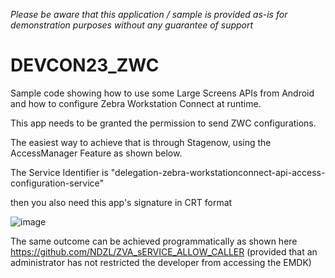 *Please be aware that this application / sample is provided as-is for demonstration purposes without any guarantee of support*

# DEVCON23_ZWC
Sample code showing how to use some Large Screens APIs from Android and how to configure Zebra Workstation Connect at runtime.

This app needs to be granted the permission to send ZWC configurations.

The easiest way to achieve that is through Stagenow, using the AccessManager Feature as shown below.

The Service Identifier is
"delegation-zebra-workstationconnect-api-access-configuration-service"

then you also need this app's signature in CRT format

![image](https://github.com/NDZL/DEVCON23_ZWC/assets/11386676/1ac53aef-c612-4a0e-8eae-82c82ae96262)

The same outcome can be achieved programmatically as shown here https://github.com/NDZL/ZVA_sERVICE_ALLOW_CALLER (provided that an administrator has not 
restricted the developer from accessing the EMDK)
